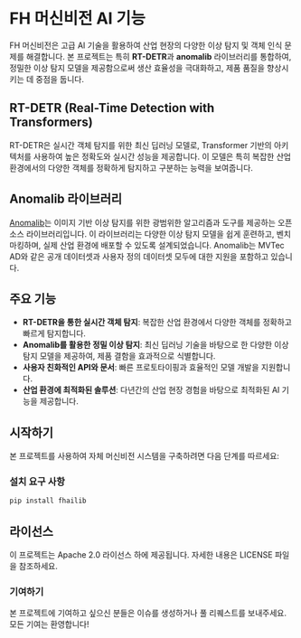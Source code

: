 # FH 머신비전 AI 기능

FH 머신비전은 고급 AI 기술을 활용하여 산업 현장의 다양한 이상 탐지 및 객체 인식 문제를 해결합니다. 본 프로젝트는 특히 **RT-DETR**과 **anomalib** 라이브러리를 통합하여, 정밀한 이상 탐지 모델을 제공함으로써 생산 효율성을 극대화하고, 제품 품질을 향상시키는 데 중점을 둡니다.

## RT-DETR (Real-Time Detection with Transformers)

RT-DETR은 실시간 객체 탐지를 위한 최신 딥러닝 모델로, Transformer 기반의 아키텍처를 사용하여 높은 정확도와 실시간 성능을 제공합니다. 이 모델은 특히 복잡한 산업 환경에서의 다양한 객체를 정확하게 탐지하고 구분하는 능력을 보여줍니다.

## Anomalib 라이브러리

[Anomalib](https://github.com/openvinotoolkit/anomalib)는 이미지 기반 이상 탐지를 위한 광범위한 알고리즘과 도구를 제공하는 오픈 소스 라이브러리입니다. 이 라이브러리는 다양한 이상 탐지 모델을 쉽게 훈련하고, 벤치마킹하며, 실제 산업 환경에 배포할 수 있도록 설계되었습니다. Anomalib는 MVTec AD와 같은 공개 데이터셋과 사용자 정의 데이터셋 모두에 대한 지원을 포함하고 있습니다.

## 주요 기능

- **RT-DETR을 통한 실시간 객체 탐지**: 복잡한 산업 환경에서 다양한 객체를 정확하고 빠르게 탐지합니다.
- **Anomalib를 활용한 정밀 이상 탐지**: 최신 딥러닝 기술을 바탕으로 한 다양한 이상 탐지 모델을 제공하여, 제품 결함을 효과적으로 식별합니다.
- **사용자 친화적인 API와 문서**: 빠른 프로토타이핑과 효율적인 모델 개발을 지원합니다.
- **산업 환경에 최적화된 솔루션**: 다년간의 산업 현장 경험을 바탕으로 최적화된 AI 기능을 제공합니다.

## 시작하기

본 프로젝트를 사용하여 자체 머신비전 시스템을 구축하려면 다음 단계를 따르세요:

### 설치 요구 사항
```bash
pip install fhailib
```
## 라이선스

이 프로젝트는 Apache 2.0 라이선스 하에 제공됩니다. 자세한 내용은 LICENSE 파일을 참조하세요.

### 기여하기
본 프로젝트에 기여하고 싶으신 분들은 이슈를 생성하거나 풀 리퀘스트를 보내주세요. 모든 기여는 환영합니다!
